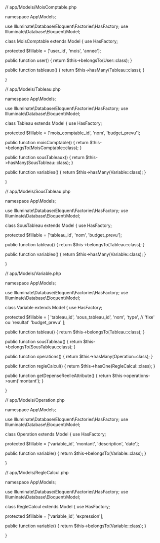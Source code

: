 // app/Models/MoisComptable.php

namespace App\Models;

use Illuminate\Database\Eloquent\Factories\HasFactory; use Illuminate\Database\Eloquent\Model;

class MoisComptable extends Model { use HasFactory;

protected $fillable = ['user_id', 'mois', 'annee'];

public function user()
{
    return $this->belongsTo(User::class);
}

public function tableaux()
{
    return $this->hasMany(Tableau::class);
}

}

// app/Models/Tableau.php

namespace App\Models;

use Illuminate\Database\Eloquent\Factories\HasFactory; use Illuminate\Database\Eloquent\Model;

class Tableau extends Model { use HasFactory;

protected $fillable = ['mois_comptable_id', 'nom', 'budget_prevu'];

public function moisComptable()
{
    return $this->belongsTo(MoisComptable::class);
}

public function sousTableaux()
{
    return $this->hasMany(SousTableau::class);
}

public function variables()
{
    return $this->hasMany(Variable::class);
}

}

// app/Models/SousTableau.php

namespace App\Models;

use Illuminate\Database\Eloquent\Factories\HasFactory; use Illuminate\Database\Eloquent\Model;

class SousTableau extends Model { use HasFactory;

protected $fillable = ['tableau_id', 'nom', 'budget_prevu'];

public function tableau()
{
    return $this->belongsTo(Tableau::class);
}

public function variables()
{
    return $this->hasMany(Variable::class);
}

}

// app/Models/Variable.php

namespace App\Models;

use Illuminate\Database\Eloquent\Factories\HasFactory; use Illuminate\Database\Eloquent\Model;

class Variable extends Model { use HasFactory;

protected $fillable = [
    'tableau_id',
    'sous_tableau_id',
    'nom',
    'type', // 'fixe' ou 'resultat'
    'budget_prevu'
];

public function tableau()
{
    return $this->belongsTo(Tableau::class);
}

public function sousTableau()
{
    return $this->belongsTo(SousTableau::class);
}

public function operations()
{
    return $this->hasMany(Operation::class);
}

public function regleCalcul()
{
    return $this->hasOne(RegleCalcul::class);
}

public function getDepenseReelleAttribute()
{
    return $this->operations->sum('montant');
}

}

// app/Models/Operation.php

namespace App\Models;

use Illuminate\Database\Eloquent\Factories\HasFactory; use Illuminate\Database\Eloquent\Model;

class Operation extends Model { use HasFactory;

protected $fillable = ['variable_id', 'montant', 'description', 'date'];

public function variable()
{
    return $this->belongsTo(Variable::class);
}

}

// app/Models/RegleCalcul.php

namespace App\Models;

use Illuminate\Database\Eloquent\Factories\HasFactory; use Illuminate\Database\Eloquent\Model;

class RegleCalcul extends Model { use HasFactory;

protected $fillable = ['variable_id', 'expression'];

public function variable()
{
    return $this->belongsTo(Variable::class);
}

}